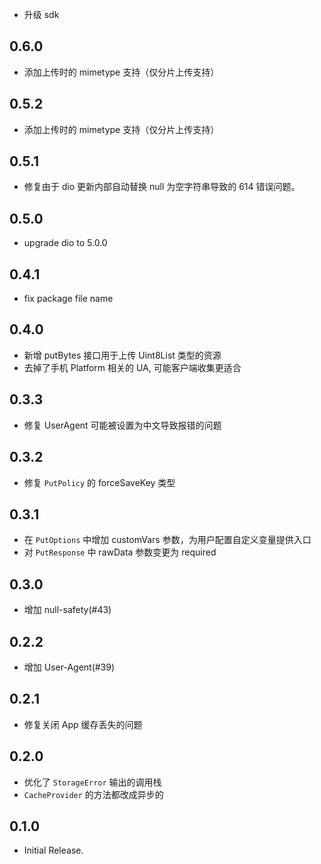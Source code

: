 - 升级 sdk

## 0.6.0

- 添加上传时的 mimetype 支持（仅分片上传支持）

## 0.5.2

- 添加上传时的 mimetype 支持（仅分片上传支持）

## 0.5.1

- 修复由于 dio 更新内部自动替换 null 为空字符串导致的 614 错误问题。

## 0.5.0

- upgrade dio to 5.0.0

## 0.4.1

- fix package file name

## 0.4.0

- 新增 putBytes 接口用于上传 Uint8List 类型的资源
- 去掉了手机 Platform 相关的 UA, 可能客户端收集更适合

## 0.3.3

- 修复 UserAgent 可能被设置为中文导致报错的问题

## 0.3.2

- 修复 `PutPolicy` 的 forceSaveKey 类型

## 0.3.1

- 在 `PutOptions` 中增加 customVars 参数，为用户配置自定义变量提供入口
- 对 `PutResponse` 中 rawData 参数变更为 required

## 0.3.0

- 增加 null-safety(#43)

## 0.2.2

- 增加 User-Agent(#39)

## 0.2.1

- 修复关闭 App 缓存丢失的问题

## 0.2.0

- 优化了 `StorageError` 输出的调用栈
- `CacheProvider` 的方法都改成异步的

## 0.1.0

- Initial Release.
